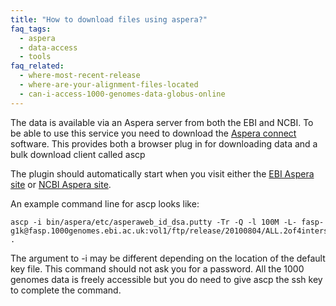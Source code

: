 ```yaml
---
title: "How to download files using aspera?"
faq_tags:
  - aspera
  - data-access
  - tools
faq_related:
  - where-most-recent-release
  - where-are-your-alignment-files-located
  - can-i-access-1000-genomes-data-globus-online
---
```


The data is available via an Aspera server from both the EBI and NCBI. To be able to use this service you need to download the [Aspera connect](http://asperasoft.com/software/transfer-clients/connect-web-browser-plug-in/) software. This provides both a browser plug in for downloading data and a bulk download client called ascp

The plugin should automatically start when you visit either the [EBI Aspera site](http://dev.1000genomes.org/aspera) or [NCBI Aspera site](http://www.ncbi.nlm.nih.gov/projects/faspftp/1000genomes/).

An example command line for ascp looks like:

    ascp -i bin/aspera/etc/asperaweb_id_dsa.putty -Tr -Q -l 100M -L- fasp-g1k@fasp.1000genomes.ebi.ac.uk:vol1/ftp/release/20100804/ALL.2of4intersection.20100804.genotypes.vcf.gz .

The argument to -i may be different depending on the location of the default key file. This command should not ask you for a password. All the 1000 genomes data is freely accessible but you do need to give ascp the ssh key to complete the command.
